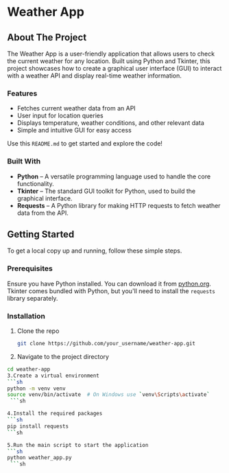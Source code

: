# Weather App

<!-- ABOUT THE PROJECT -->
## About The Project

The Weather App is a user-friendly application that allows users to check the current weather for any location. Built using Python and Tkinter, this project showcases how to create a graphical user interface (GUI) to interact with a weather API and display real-time weather information.

### Features
- Fetches current weather data from an API
- User input for location queries
- Displays temperature, weather conditions, and other relevant data
- Simple and intuitive GUI for easy access

Use this `README.md` to get started and explore the code!

### Built With

* **Python** – A versatile programming language used to handle the core functionality.
* **Tkinter** – The standard GUI toolkit for Python, used to build the graphical interface.
* **Requests** – A Python library for making HTTP requests to fetch weather data from the API.

<!-- GETTING STARTED -->
## Getting Started

To get a local copy up and running, follow these simple steps.

### Prerequisites

Ensure you have Python installed. You can download it from [python.org](https://www.python.org/downloads/). Tkinter comes bundled with Python, but you'll need to install the `requests` library separately.

### Installation

1. Clone the repo
   ```sh
   git clone https://github.com/your_username/weather-app.git   
2. Navigate to the project directory
  ```sh
  cd weather-app
3.Create a virtual environment
  ```sh
  python -m venv venv
  source venv/bin/activate  # On Windows use `venv\Scripts\activate`
   ```sh

4.Install the required packages
  ```sh
  pip install requests
  ```sh

5.Run the main script to start the application
  ```sh
  python weather_app.py
   ```sh
